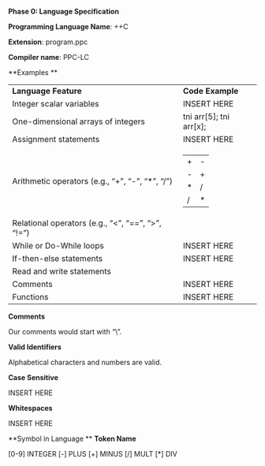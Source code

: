 **Phase 0: Language Specification**

**Programming Language Name**: ++C

**Extension**: program.ppc

**Compiler name**:  PPC-LC

**Examples **


<table>
  <tr>
   <td><strong>Language Feature</strong>
   </td>
   <td><strong>Code Example</strong>
   </td>
  </tr>
  <tr>
   <td>Integer scalar variables
   </td>
   <td>INSERT HERE
   </td>
  </tr>
  <tr>
   <td>One-dimensional arrays of integers
   </td>
   <td>tni arr[5]; tni arr[x];
   </td>
  </tr>
  <tr>
   <td>Assignment statements
   </td>
   <td>INSERT HERE
   </td>
  </tr>
  <tr>
   <td>Arithmetic operators (e.g., “+”, “-”, “*”, “/”)
   </td>
   <td>

<table>
  <tr>
   <td>+
   </td>
   <td>-
   </td>
  </tr>
  <tr>
   <td>-
   </td>
   <td>+
   </td>
  </tr>
  <tr>
   <td>*
   </td>
   <td>/
   </td>
  </tr>
  <tr>
   <td>/
   </td>
   <td>*
   </td>
  </tr>
</table>


   </td>
  </tr>
  <tr>
   <td>Relational operators (e.g., “&lt;”, “==”, “>”, “!=”)

   </td>
   <td>
   </td>
  </tr>
  <tr>
   <td>While or Do-While loops

   </td>
   <td>INSERT HERE

   </td>
  </tr>
  <tr>
   <td>If-then-else statements

   </td>
   <td>INSERT HERE

   </td>
  </tr>
  <tr>
   <td>Read and write statements 

   </td>
   <td>
   </td>
  </tr>
  <tr>
   <td>Comments

   </td>
   <td>INSERT HERE

   </td>
  </tr>
  <tr>
   <td>Functions

   </td>
   <td>INSERT HERE

   </td>
  </tr>
</table>


**Comments**

Our comments would start with “\\”.

**Valid Identifiers**

Alphabetical characters and numbers are valid. 

**Case Sensitive**

INSERT HERE

**Whitespaces**

INSERT HERE

**Symbol in Language	**				**Token Name**

[0-9]							               INTEGER
[-]							                 PLUS
[+]							                 MINUS
[/]							                 MULT
[*]							                 DIV

